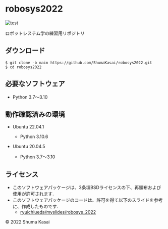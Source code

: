 # robosys2022

![test](https://github.com/ShumaKasai/robosys2022/actions/workflows/test.yml/badge.svg)

ロボットシステム学の練習用リポジトリ

## ダウンロード
```
$ git clone -b main https://github.com/ShumaKasai/robosys2022.git
$ cd robosys2022
```

## 必要なソフトウェア
- Python 3.7～3.10

## 動作確認済みの環境
- Ubuntu 22.04.1
  - Python 3.10.6 

- Ubuntu 20.04.5
  - Python 3.7～3.10

## ライセンス
- このソフトウェアパッケージは、3条項BSDライセンスの下、再頒布および使用が許可されます.  
- このソフトウェアパッケージのコードは、許可を得て以下のスライドを参考に、作成したものです.
  - [ryuichiueda/myslides/robosys_2022](https://github.com/ryuichiueda/my_slides/tree/master/robosys_2022) 

© 2022 Shuma Kasai
